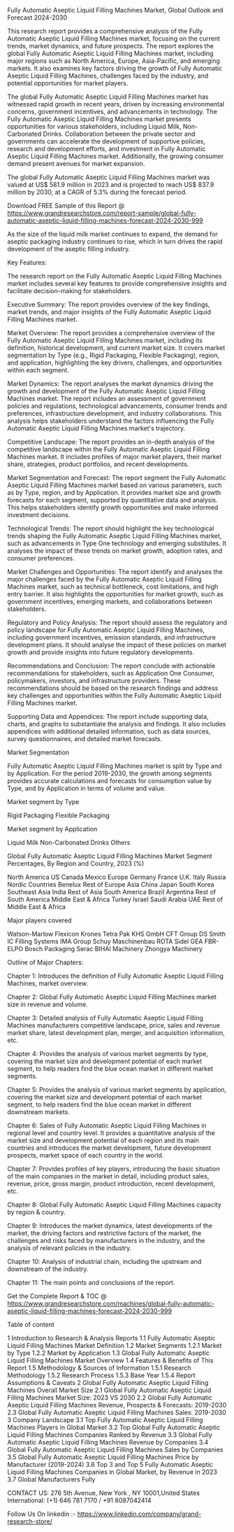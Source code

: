 Fully Automatic Aseptic Liquid Filling Machines Market, Global Outlook and Forecast 2024-2030

This research report provides a comprehensive analysis of the Fully Automatic Aseptic Liquid Filling Machines market, focusing on the current trends, market dynamics, and future prospects. The report explores the global Fully Automatic Aseptic Liquid Filling Machines market, including major regions such as North America, Europe, Asia-Pacific, and emerging markets. It also examines key factors driving the growth of Fully Automatic Aseptic Liquid Filling Machines, challenges faced by the industry, and potential opportunities for market players.

The global Fully Automatic Aseptic Liquid Filling Machines market has witnessed rapid growth in recent years, driven by increasing environmental concerns, government incentives, and advancements in technology. The Fully Automatic Aseptic Liquid Filling Machines market presents opportunities for various stakeholders, including Liquid Milk, Non-Carbonated Drinks. Collaboration between the private sector and governments can accelerate the development of supportive policies, research and development efforts, and investment in Fully Automatic Aseptic Liquid Filling Machines market. Additionally, the growing consumer demand present avenues for market expansion.

The global Fully Automatic Aseptic Liquid Filling Machines market was valued at US$ 581.9 million in 2023 and is projected to reach US$ 837.9 million by 2030, at a CAGR of 5.3% during the forecast period.

Download FREE Sample of this Report @ https://www.grandresearchstore.com/report-sample/global-fully-automatic-aseptic-liquid-filling-machines-forecast-2024-2030-999


As the size of the liquid milk market continues to expand, the demand for aseptic packaging industry continues to rise, which in turn drives the rapid development of the aseptic filling industry.

Key Features:

The research report on the Fully Automatic Aseptic Liquid Filling Machines market includes several key features to provide comprehensive insights and facilitate decision-making for stakeholders.

Executive Summary: The report provides overview of the key findings, market trends, and major insights of the Fully Automatic Aseptic Liquid Filling Machines market.

Market Overview: The report provides a comprehensive overview of the Fully Automatic Aseptic Liquid Filling Machines market, including its definition, historical development, and current market size. It covers market segmentation by Type (e.g., Rigid Packaging, Flexible Packaging), region, and application, highlighting the key drivers, challenges, and opportunities within each segment.

Market Dynamics: The report analyses the market dynamics driving the growth and development of the Fully Automatic Aseptic Liquid Filling Machines market. The report includes an assessment of government policies and regulations, technological advancements, consumer trends and preferences, infrastructure development, and industry collaborations. This analysis helps stakeholders understand the factors influencing the Fully Automatic Aseptic Liquid Filling Machines market's trajectory.

Competitive Landscape: The report provides an in-depth analysis of the competitive landscape within the Fully Automatic Aseptic Liquid Filling Machines market. It includes profiles of major market players, their market share, strategies, product portfolios, and recent developments.

Market Segmentation and Forecast: The report segment the Fully Automatic Aseptic Liquid Filling Machines market based on various parameters, such as by Type, region, and by Application. It provides market size and growth forecasts for each segment, supported by quantitative data and analysis. This helps stakeholders identify growth opportunities and make informed investment decisions.

Technological Trends: The report should highlight the key technological trends shaping the Fully Automatic Aseptic Liquid Filling Machines market, such as advancements in Type One technology and emerging substitutes. It analyses the impact of these trends on market growth, adoption rates, and consumer preferences.

Market Challenges and Opportunities: The report identify and analyses the major challenges faced by the Fully Automatic Aseptic Liquid Filling Machines market, such as technical bottleneck, cost limitations, and high entry barrier. It also highlights the opportunities for market growth, such as government incentives, emerging markets, and collaborations between stakeholders.

Regulatory and Policy Analysis: The report should assess the regulatory and policy landscape for Fully Automatic Aseptic Liquid Filling Machines, including government incentives, emission standards, and infrastructure development plans. It should analyse the impact of these policies on market growth and provide insights into future regulatory developments.

Recommendations and Conclusion: The report conclude with actionable recommendations for stakeholders, such as Application One Consumer, policymakers, investors, and infrastructure providers. These recommendations should be based on the research findings and address key challenges and opportunities within the Fully Automatic Aseptic Liquid Filling Machines market.

Supporting Data and Appendices: The report include supporting data, charts, and graphs to substantiate the analysis and findings. It also includes appendices with additional detailed information, such as data sources, survey questionnaires, and detailed market forecasts.

Market Segmentation

Fully Automatic Aseptic Liquid Filling Machines market is split by Type and by Application. For the period 2019-2030, the growth among segments provides accurate calculations and forecasts for consumption value by Type, and by Application in terms of volume and value.



Market segment by Type



Rigid Packaging
Flexible Packaging


Market segment by Application



Liquid Milk
Non-Carbonated Drinks
Others


Global Fully Automatic Aseptic Liquid Filling Machines Market Segment Percentages, By Region and Country, 2023 (%)



North America
US
Canada
Mexico
Europe
Germany
France
U.K.
Italy
Russia
Nordic Countries
Benelux
Rest of Europe
Asia
China
Japan
South Korea
Southeast Asia
India
Rest of Asia
South America
Brazil
Argentina
Rest of South America
Middle East & Africa
Turkey
Israel
Saudi Arabia
UAE
Rest of Middle East & Africa


Major players covered



Watson-Marlow Flexicon
Krones
Tetra Pak
KHS GmbH
CFT Group
DS Smith
IC Filling Systems
IMA Group
Schuy Maschinenbau
ROTA
Sidel
GEA
FBR-ELPO
Bosch Packaging
Serac
BIHAI Machinery
Zhongya Machinery


Outline of Major Chapters:

Chapter 1: Introduces the definition of Fully Automatic Aseptic Liquid Filling Machines, market overview.

Chapter 2: Global Fully Automatic Aseptic Liquid Filling Machines market size in revenue and volume.

Chapter 3: Detailed analysis of Fully Automatic Aseptic Liquid Filling Machines manufacturers competitive landscape, price, sales and revenue market share, latest development plan, merger, and acquisition information, etc.

Chapter 4: Provides the analysis of various market segments by type, covering the market size and development potential of each market segment, to help readers find the blue ocean market in different market segments.

Chapter 5: Provides the analysis of various market segments by application, covering the market size and development potential of each market segment, to help readers find the blue ocean market in different downstream markets.

Chapter 6: Sales of Fully Automatic Aseptic Liquid Filling Machines in regional level and country level. It provides a quantitative analysis of the market size and development potential of each region and its main countries and introduces the market development, future development prospects, market space of each country in the world.

Chapter 7: Provides profiles of key players, introducing the basic situation of the main companies in the market in detail, including product sales, revenue, price, gross margin, product introduction, recent development, etc.

Chapter 8: Global Fully Automatic Aseptic Liquid Filling Machines capacity by region & country.

Chapter 9: Introduces the market dynamics, latest developments of the market, the driving factors and restrictive factors of the market, the challenges and risks faced by manufacturers in the industry, and the analysis of relevant policies in the industry.

Chapter 10: Analysis of industrial chain, including the upstream and downstream of the industry.

Chapter 11: The main points and conclusions of the report.

Get the Complete Report & TOC @ https://www.grandresearchstore.com/machines/global-fully-automatic-aseptic-liquid-filling-machines-forecast-2024-2030-999

Table of content

1 Introduction to Research & Analysis Reports
1.1 Fully Automatic Aseptic Liquid Filling Machines Market Definition
1.2 Market Segments
1.2.1 Market by Type
1.2.2 Market by Application
1.3 Global Fully Automatic Aseptic Liquid Filling Machines Market Overview
1.4 Features & Benefits of This Report
1.5 Methodology & Sources of Information
1.5.1 Research Methodology
1.5.2 Research Process
1.5.3 Base Year
1.5.4 Report Assumptions & Caveats
2 Global Fully Automatic Aseptic Liquid Filling Machines Overall Market Size
2.1 Global Fully Automatic Aseptic Liquid Filling Machines Market Size: 2023 VS 2030
2.2 Global Fully Automatic Aseptic Liquid Filling Machines Revenue, Prospects & Forecasts: 2019-2030
2.3 Global Fully Automatic Aseptic Liquid Filling Machines Sales: 2019-2030
3 Company Landscape
3.1 Top Fully Automatic Aseptic Liquid Filling Machines Players in Global Market
3.2 Top Global Fully Automatic Aseptic Liquid Filling Machines Companies Ranked by Revenue
3.3 Global Fully Automatic Aseptic Liquid Filling Machines Revenue by Companies
3.4 Global Fully Automatic Aseptic Liquid Filling Machines Sales by Companies
3.5 Global Fully Automatic Aseptic Liquid Filling Machines Price by Manufacturer (2019-2024)
3.6 Top 3 and Top 5 Fully Automatic Aseptic Liquid Filling Machines Companies in Global Market, by Revenue in 2023
3.7 Global Manufacturers Fully

CONTACT US:
276 5th Avenue, New York , NY 10001,United States
International: (+1) 646 781 7170 / +91 8087042414

Follow Us On linkedin :- https://www.linkedin.com/company/grand-research-store/
 
